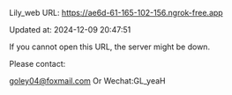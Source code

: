 Lily_web URL: https://ae6d-61-165-102-156.ngrok-free.app

Updated at: 2024-12-09 20:47:51

If you cannot open this URL, the server might be down.

Please contact: 

goley04@foxmail.com Or Wechat:GL_yeaH